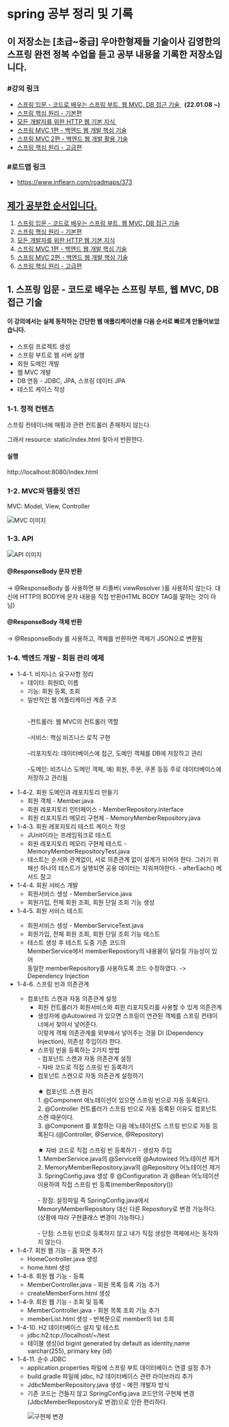 # spring 공부 정리 및 기록
<h2>이 저장소는 [초급~중급] 우아한형제들 기술이사 김영한의 스프링 완전 정복 수업을 듣고 공부 내용을 기록한 저장소입니다.</h2>
<h3>#강의 링크</h3>
<ul>
<li><span style="color: #0075ff;"><a href="https://www.inflearn.com/course/%EC%8A%A4%ED%94%84%EB%A7%81-%EC%9E%85%EB%AC%B8-%EC%8A%A4%ED%94%84%EB%A7%81%EB%B6%80%ED%8A%B8" target="_blank" rel="noopener noreferrer">스프링 입문 - 코드로 배우는 스프링 부트, 웹 MVC, DB 접근 기술&nbsp;</a></span> <strong>&nbsp;(22.01.08 ~)</strong></li>
<li><span style="color: #0075ff;"><a href="https://www.inflearn.com/course/%EC%8A%A4%ED%94%84%EB%A7%81-%ED%95%B5%EC%8B%AC-%EC%9B%90%EB%A6%AC-%EA%B8%B0%EB%B3%B8%ED%8E%B8" target="_blank" rel="noopener noreferrer">스프링 핵심 원리 - 기본편</a></span></li>
<li><span style="color: #0075ff;"><a href="https://www.inflearn.com/course/http-%EC%9B%B9-%EB%84%A4%ED%8A%B8%EC%9B%8C%ED%81%AC" target="_blank" rel="noopener noreferrer">모든 개발자를 위한 HTTP 웹 기본 지식&nbsp;</a></span></li>
<li><span style="color: #0075ff;"><a href="https://www.inflearn.com/course/%EC%8A%A4%ED%94%84%EB%A7%81-mvc-1" target="_blank" rel="noopener">스프링 MVC 1편 - 백엔드 웹 개발 핵심 기술</a></span></li>
<li><span style="color: #0075ff;"><a href="https://www.inflearn.com/course/%EC%8A%A4%ED%94%84%EB%A7%81-mvc-2" target="_blank" rel="noopener">스프링 MVC 2편 - 백엔드 웹 개발 활용 기술</a></span></li>
<li><span style="color: #0075ff;"><a href="https://www.inflearn.com/course/%EC%8A%A4%ED%94%84%EB%A7%81-%ED%95%B5%EC%8B%AC-%EC%9B%90%EB%A6%AC-%EA%B3%A0%EA%B8%89%ED%8E%B8" target="_blank" rel="noopener">스프링 핵심 원리 - 고급편</a></span></li>
</ul>
<h3>#로드맵 링크</h3>
<ul><li><a href="https://www.inflearn.com/roadmaps/373" target="_blank" title="로드맵 링크 새창 열기">https://www.inflearn.com/roadmaps/373</li></ul>

## 제가 공부한 순서입니다.
1. [스프링 입문 - 코드로 배우는 스프링 부트, 웹 MVC, DB 접근 기술](#spring-introduction)
2. [스프링 핵심 원리 - 기본편](#spring-main-principle)
3. [모든 개발자를 위한 HTTP 웹 기본 지식](#for-all-devleop-http-intel)
4. [스프링 MVC 1편 - 백엔드 웹 개발 핵심 기술](#spring-mvc-backend-1)
5. [스프링 MVC 2편 - 백엔드 웹 개발 핵심 기술](#spring-mvc-backend-2)
6. [스프링 핵심 원리 - 고급편](#example)

<a name="spring-introduction"></a>
<h2>1. 스프링 입문 - 코드로 배우는 스프링 부트, 웹 MVC, DB 접근 기술</h2>
<h4>이 강의에서는 실제 동작하는 간단한 웹 애플리케이션을 다음 순서로 빠르게 만들어보았습니다.</h4>
<ul>
<li>스프링 프로젝트 생성</li>
<li>스프링 부트로 웹 서버 실행</li>
<li>회원 도메인 개발</li>
<li>웹 MVC 개발</li>
<li>DB 연동 - JDBC, JPA, 스프링 데이터 JPA</li>
<li>테스트 케이스 작성</li>
</ul>
<h3>1-1. 정적 컨텐츠</h3>
<p>스프링 컨테이너에 매핑과 관련 컨트롤러 존재하지 않는다.</p>
<p>그래서 resource: static/index.html 찾아서 반환한다.</p>
<h4>실행</h4>
<p>http://localhost:8080/index.html</p>
<h3>1-2. MVC와 템플릿 엔진</h3>
<p>MVC: Model, View, Controller</p>
<p><img src="https://user-images.githubusercontent.com/64995062/148678681-dc08d789-0234-43a8-8f8b-3c4f4463f925.png" alt="MVC 이미지"></p>
<h3>1-3. API</h3>
<p><img src="https://user-images.githubusercontent.com/64995062/148678761-2abe6f0d-55e1-475d-ab4e-48e1c5b9f7da.png" alt="API 이미지"></p>
<h4>@ResponseBody 문자 반환</h4>
 -> @ResponseBody 를 사용하면 뷰 리졸버( viewResolver )를 사용하지 않는다.
대신에 HTTP의 BODY에 문자 내용을 직접 반환(HTML BODY TAG를 말하는 것이 아님)
<h4>@ResponseBody 객체 반환</h4>
 -> @ResponseBody 를 사용하고, 객체를 반환하면 객체가 JSON으로 변환됨
<h3>1-4. 백엔드 개발 - 회원 관리 예제</h3>
<ul>
<li>1-4-1. 비지니스 요구사항 정리
<ul>
 <li>데이터: 회원ID, 이름</li>
<li>기능: 회원 등록, 조회</li>
 <li>일반적인 웹 어플리케이션 계층 구조</li><br>
 <p>-컨트롤러: 웹 MVC의 컨트롤러 역할<br><br>
-서비스: 핵심 비즈니스 로직 구현<br><br>
-리포지토리: 데이터베이스에 접근, 도메인 객체를 DB에 저장하고 관리<br><br>
-도메인: 비즈니스 도메인 객체, 예) 회원, 주문, 쿠폰 등등 주로 데이터베이스에 저장하고 관리됨</p>
 </ul>
</li>
 <li>1-4-2. 회원 도메인과 레포지토리 만들기
<ul>
<li>회원 객체 - Member.java</li>
<li>회원 레포지토리 인터페이스 - MemberRepository.interface</li>
<li>회원 리포지토리 메모리 구현체 - MemoryMemberRepository.java</li>
</ul></li>
<li>1-4-3. 회원 레포지토리 테스트 케이스 작성
<ul>
<li>JUnit이라는 프레임워크로 테스트</li>
<li>회원 레포지토리 메모리 구현체 테스트 - MemoryMemberRepositoryTest.java</li>
<li>테스트는 순서와 관계없이, 서로 의존관계 없이 설계가 되어야 한다. 그러기 위해선 하나의 테스트가 실행되면 공용 데이터는 지워져야한다. - afterEach() 메서드 참고</li>
</ul></li>
<li>1-4-4. 회원 서비스 개발
<ul>
<li>회원서비스 생성 - MemberService.java</li>
<li>회원가입, 전체 회원 조회, 회원 단일 조회 기능 생성</li>
</ul>
</li>
<li>1-4-5. 회원 서비스 테스트</li>
<ul>
<li>회원서비스 생성 - MemberServiceTest.java</li>
<li>회원가입, 전체 회원 조회, 회원 단일 조회 기능 테스트</li>
<li>테스트 생성 후 테스트 도중 기존 코드의 <br>
MemberService에서 memberRepostiory의 내용물이 달라질 가능성이 있어<br>
동일한 memberRepository를 사용하도록 코드 수정하였다. -> Dependency Injection</li>
</ul>
<li>1-4-6. 스프링 빈과 의존관계</li>
<ul>
<li>컴포넌트 스캔과 자동 의존관계 설정
<ul>
<li>회원 컨트롤러가 회원서비스와 회원 리포지토리를 사용할 수 있게 의존관계</li>
<li>생성자에 @Autowired 가 있으면 스프링이 연관된 객체를 스프링 컨테이너에서 찾아서 넣어준다. <br>
이렇게 객체 의존관계를 외부에서 넣어주는 것을 DI (Dependency Injection), 의존성 주입이라 한다.</li>
<li>스프링 빈을 등록하는 2가지 방법<br>
 - 컴포넌트 스캔과 자동 의존관계 설정<br>
 - 자바 코드로 직접 스프링 빈 등록하기</li>
<li>컴포넌트 스캔으로 자동 의존관계 설정하기<br>
<br>★ 컴포넌트 스캔 원리<br>1. @Component 애노테이션이 있으면 스프링 빈으로 자동 등록된다.<br>
2. @Controller 컨트롤러가 스프링 빈으로 자동 등록된 이유도 컴포넌트 스캔 때문이다.
<br>3. @Component 를 포함하는 다음 애노테이션도 스프링 빈으로 자동 등록된다.(@Controller, @Service, @Repository)
<br><br>
★ 자바 코드로 직접 스프링 빈 등록하기 - 생성자 주입
<br>1. MemberService.java의 @Service와 @Autowired 어노테이션 제거
<br>2. MemoryMemberRepository.java의 @Repository 어노테이션 제거
<br>3. SpringConfig.java 생성 후 @Configuration 과 @Bean 어노테이션 이용하여 직접 스프링 빈 등록(memberRepository())
<br><br> - 장점: 설정파일 즉 SpringConfig.java에서 MemoryMemberRepository 대신 다른 Repository로 변경 가능하다.(상황에 따라 구현클래스 변경이 가능하다.)
<br><br> - 단점: 스프링 빈으로 등록하지 않고 내가 직접 생성한 객체에서는 동작하지 않는다.
</li>
</ul>
</li>
</ul>
<li>1-4-7. 회원 웹 기능 - 홈 화면 추가
<ul>
<li>HomeController.java 생성</li>
<li>home.html 생성</li>
</ul>
</li>
<li>1-4-8. 회원 웹 기능 - 등록
<ul>
<li>MemberController.java - 회원 목록 등록 기능 추가</li>
<li>createMemberForm.html 생성</li>
</ul>
</li>
<li>1-4-9. 회원 웹 기능 - 조회 및 등록
<ul>
<li>MemberController.java - 회원 목록 조회 기능 추가</li>
<li>memberList.html 생성 - 반복문으로 member의 list 조회</li>
</ul>
</li>
<li>1-4-10. H2 데이터베이스 설치 및 테스트
<ul>
<li>jdbc:h2:tcp://localhost/~/test</li>
<li>테이블 생성(id bigint generated by default as identity,name varchar(255), primary key (id)
</li>
</ul>
</li>
<li>1-4-11. 순수 JDBC
<ul>
<li>application.properties 파일에 스프링 부트 데이터베이스 연결 설정 추가</li>
<li>build.gradle 파일에 jdbc, h2 데이터베이스 관련 라이브러리 추가</li>
<li>JdbcMemberRepository.java 생성 - 예전 개발자 방식</li>
<li>기존 코드는 건들지 않고 SpringConfig.java 코드안의 구현체 변경(JdbcMemberRepository로 변경)으로 인한 편리하다.</li>
<p><img src="https://user-images.githubusercontent.com/64995062/149610165-b52338dc-5fd5-453c-a0be-3203751788e4.png" alt="구현체 변경"></p>
</ul>
</li>
</ul>
